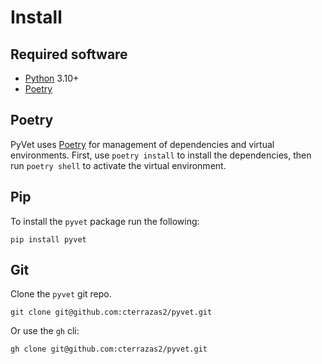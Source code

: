 # Install

## Required software

* [Python](https://www.python.org/downloads/) 3.10+
* [Poetry](https://poetry.eustace.io/docs/#installation)

## Poetry

PyVet uses [Poetry](https://python-poetry.org) for management of dependencies
 and virtual environments. First, use `poetry install` to install the
 dependencies, then run `poetry shell` to activate the virtual environment.

## Pip

To install the `pyvet` package run the following:

```console
pip install pyvet
```

## Git

Clone the `pyvet` git repo.

```console
git clone git@github.com:cterrazas2/pyvet.git
```

Or use the `gh` cli:

```console
gh clone git@github.com:cterrazas2/pyvet.git
```
